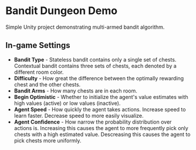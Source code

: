 # Bandit Dungeon Demo
Simple Unity project demonstrating multi-armed bandit algorithm.


## In-game Settings

* **Bandit Type** - Stateless bandit contains only a single set of chests. Contextual bandit contains three sets of chests, each denoted by a different room color.
* **Difficulty** - How great the difference between the optimally rewarding chest and the other chests.
* **Bandit Arms** - How many chests are in each room.
* **Begin Optimistic** - Whether to initialize the agent's value estimates with high values (active) or low values (inactive).
* **Agent Speed** - How quickly the agent takes actions. Increase speed to learn faster. Decrease speed to more easily visualize.
* **Agent Confidence** - How narrow the probability distribution over actions is. Increasing this causes the agent to more frequently pick only chests with a high estimated value. Descreasing this causes the agent to pick chests more uniformly.
